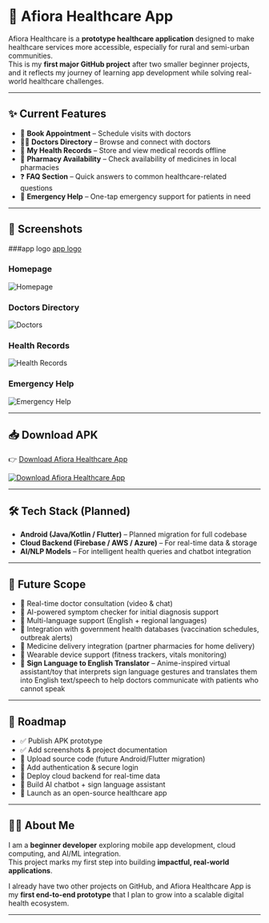# 📱 Afiora Healthcare App  

Afiora Healthcare is a **prototype healthcare application** designed to make healthcare services more accessible, especially for rural and semi-urban communities.  
This is my **first major GitHub project** after two smaller beginner projects, and it reflects my journey of learning app development while solving real-world healthcare challenges.  

---

## ✨ Current Features  

- 🏥 **Book Appointment** – Schedule visits with doctors  
- 👨‍⚕️ **Doctors Directory** – Browse and connect with doctors  
- 📂 **My Health Records** – Store and view medical records offline  
- 💊 **Pharmacy Availability** – Check availability of medicines in local pharmacies  
- ❓ **FAQ Section** – Quick answers to common healthcare-related questions  
- 🚨 **Emergency Help** – One-tap emergency support for patients in need  

---

## 📸 Screenshots  

###app logo
[app logo](afiora.jpg)

### Homepage  
![Homepage](screenshot1homepage.jpg)  

### Doctors Directory  
![Doctors](Screenshot2.jpg.png)  

### Health Records  
![Health Records](screenshot3.jpg)  

### Emergency Help  
![Emergency Help](screenshot4.jpg)  

---

## 📥 Download APK  

👉 [Download Afiora Healthcare App](https://tinyurl.com/afiora-healthcare)  

[![Download Afiora Healthcare App](https://img.shields.io/badge/Download-Afiora%20Healthcare%20App-brightgreen?style=for-the-badge&logo=android)](https://tinyurl.com/afiora-healthcare)  

---

## 🛠️ Tech Stack (Planned)  

- **Android (Java/Kotlin / Flutter)** – Planned migration for full codebase  
- **Cloud Backend (Firebase / AWS / Azure)** – For real-time data & storage  
- **AI/NLP Models** – For intelligent health queries and chatbot integration  

---

## 🚀 Future Scope  

- 🔲 Real-time doctor consultation (video & chat)  
- 🔲 AI-powered symptom checker for initial diagnosis support  
- 🔲 Multi-language support (English + regional languages)  
- 🔲 Integration with government health databases (vaccination schedules, outbreak alerts)  
- 🔲 Medicine delivery integration (partner pharmacies for home delivery)  
- 🔲 Wearable device support (fitness trackers, vitals monitoring)  
- 🔲 **Sign Language to English Translator** – Anime-inspired virtual assistant/toy that interprets sign language gestures and translates them into English text/speech to help doctors communicate with patients who cannot speak  

---

## 📌 Roadmap  

- ✅ Publish APK prototype  
- ✅ Add screenshots & project documentation  
- 🔲 Upload source code (future Android/Flutter migration)  
- 🔲 Add authentication & secure login  
- 🔲 Deploy cloud backend for real-time data  
- 🔲 Build AI chatbot + sign language assistant  
- 🔲 Launch as an open-source healthcare app  

---

## 👩‍💻 About Me  

I am a **beginner developer** exploring mobile app development, cloud computing, and AI/ML integration.  
This project marks my first step into building **impactful, real-world applications**.  

I already have two other projects on GitHub, and Afiora Healthcare App is my **first end-to-end prototype** that I plan to grow into a scalable digital health ecosystem.  

---
